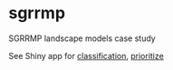 # sgrrmp
SGRRMP landscape models case study

See Shiny app for [classification](https://beckmw.shinyapps.io/sgrrmp_classify/), [prioritize](https://beckmw.shinyapps.io/sgrrmp_prioritize/)
